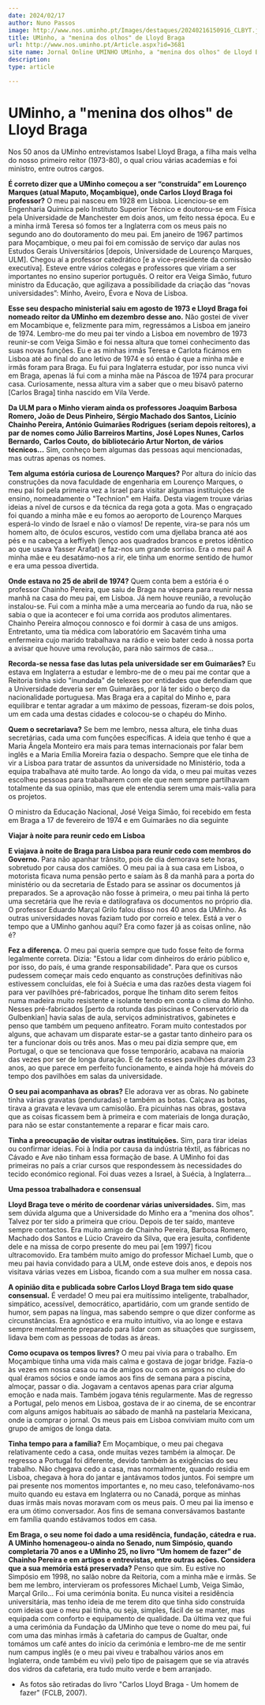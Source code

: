 ```yaml
---
date: 2024/02/17
author: Nuno Passos
image: http://www.nos.uminho.pt/Images/destaques/20240216150916_CLBYT.jpg
title: UMinho, a "menina dos olhos" de Lloyd Braga
url: http://www.nos.uminho.pt/Article.aspx?id=3681
site name: Jornal Online UMINHO UMinho, a "menina dos olhos" de Lloyd Braga
description: 
type: article

---
```

# UMinho, a "menina dos olhos" de Lloyd Braga




Nos 50 anos da UMinho entrevistamos Isabel Lloyd Braga, a filha mais velha do nosso primeiro reitor (1973-80), o qual criou várias academias e foi ministro, entre outros cargos.

**É correto dizer que a UMinho começou a ser “construída” em Lourenço Marques (atual Maputo, Moçambique), onde Carlos Lloyd Braga foi professor?** 
O meu pai nasceu em 1928 em Lisboa. Licenciou-se em Engenharia Química pelo Instituto Superior Técnico e doutorou-se em Física pela Universidade de Manchester em dois anos, um feito nessa época. Eu e a minha irmã Teresa só fomos ter a Inglaterra com os meus pais no segundo ano do doutoramento do meu pai. Em janeiro de 1967 partimos para Moçambique, o meu pai foi em comissão de serviço dar aulas nos Estudos Gerais Universitários [depois, Universidade de Lourenço Marques, ULM]. Chegou aí a professor catedrático [e a vice-presidente da comissão executiva]. Esteve entre vários colegas e professores que viriam a ser importantes no ensino superior português. O reitor era Veiga Simão, futuro ministro da Educação, que agilizava a possibilidade da criação das “novas universidades”: Minho, Aveiro, Évora e Nova de Lisboa.

**Esse seu despacho ministerial saiu em agosto de 1973 e Lloyd Braga foi nomeado reitor da UMinho em dezembro desse ano.** 
Não gostei de viver em Mocambique e, felizmente para mim, regressámos a Lisboa em janeiro de 1974. Lembro-me do meu pai ter vindo a Lisboa em novembro de 1973 reunir-se com Veiga Simão e foi nessa altura que tomei conhecimento das suas novas funções. Eu e as minhas irmãs Teresa e Carlota ficámos em Lisboa até ao final do ano letivo de 1974 e só então é que a minha mãe e irmãs foram para Braga. Eu fui para Inglaterra estudar, por isso nunca vivi em Braga, apenas lá fui com a minha mãe na Páscoa de 1974 para procurar casa. Curiosamente, nessa altura vim a saber que o meu bisavô paterno [Carlos Braga] tinha nascido em Vila Verde.

**Da ULM para o Minho vieram ainda os professores Joaquim Barbosa Romero, João de Deus Pinheiro, Sérgio Machado dos Santos, Licínio Chainho Pereira, António Guimarães Rodrigues (seriam depois reitores), a par de nomes como Júlio Barreiros Martins, José Lopes Nunes, Carlos Bernardo,** **Carlos Couto,** **do bibliotecário Artur Norton, de vários técnicos…** 
Sim, conheço bem algumas das pessoas aqui mencionadas, mas outras apenas os nomes.

**Tem alguma estória curiosa de Lourenço Marques?** 
Por altura do início das construções da nova faculdade de engenharia em Lourenço Marques, o meu pai foi pela primeira vez a Israel para visitar algumas instituições de ensino, nomeadamente o "Technion" em Haifa. Desta viagem trouxe várias ideias a nível de cursos e da técnica da rega gota a gota. Mas o engraçado foi quando a minha mãe e eu fomos ao aeroporto de Lourenço Marques esperá-lo vindo de Israel e não o víamos! De repente, vira-se para nós um homem alto, de óculos escuros, vestido com uma djellaba branca até aos pés e na cabeça a keffiyeh (lenço aos quadrados brancos e pretos idêntico ao que usava Yasser Arafat) e faz-nos um grande sorriso. Era o meu pai! A minha mãe e eu desatámo-nos a rir, ele tinha um enorme sentido de humor e era uma pessoa divertida.

**Onde estava no 25 de abril de 1974?** 
Quem conta bem a estória é o professor Chainho Pereira, que saiu de Braga na véspera para reunir nessa manhã na casa do meu pai, em Lisboa. Já nem houve reunião, a revolução instalou-se. Fui com a minha mãe a uma mercearia ao fundo da rua, não se sabia o que ia acontecer e foi uma corrida aos produtos alimentares. Chainho Pereira almoçou connosco e foi dormir à casa de uns amigos. Entretanto, uma tia médica com laboratório em Sacavém tinha uma enfermeira cujo marido trabalhava na rádio e veio bater cedo à nossa porta a avisar que houve uma revolução, para não sairmos de casa...

**Recorda-se nessa fase das lutas pela universidade ser em Guimarães?** 
Eu estava em Inglaterra a estudar e lembro-me de o meu pai me contar que a Reitoria tinha sido "inundada" de telexes por entidades que defendiam que a Universidade deveria ser em Guimarães, por lá ter sido o berço da nacionalidade portuguesa. Mas Braga era a capital do Minho e, para equilibrar e tentar agradar a um máximo de pessoas, fizeram-se dois polos, um em cada uma destas cidades e colocou-se o chapéu do Minho.

**Quem o secretariava?** 
Se bem me lembro, nessa altura, ele tinha duas secretárias, cada uma com funções específicas. A ideia que tenho é que a Maria Ângela Monteiro era mais para temas internacionais por falar bem inglês e a Maria Emília Moreira fazia o despacho. Sempre que ele tinha de vir a Lisboa para tratar de assuntos da universidade no Ministério, toda a equipa trabalhava até muito tarde. Ao longo da vida, o meu pai muitas vezes escolheu pessoas para trabalharem com ele que nem sempre partilhavam totalmente da sua opinião, mas que ele entendia serem uma mais-valia para os projetos.



O ministro da Educação Nacional, José Veiga Simão, foi recebido em festa em Braga a 17 de fevereiro de 1974 e em Guimarães no dia seguinte

**Viajar à noite para reunir cedo em Lisboa** 

**E viajava à noite de Braga para Lisboa para reunir cedo com membros do Governo.** 
Para não apanhar trânsito, pois de dia demorava sete horas, sobretudo por causa dos camiões. O meu pai ia à sua casa em Lisboa, o motorista ficava numa pensão perto e saíam às 8 da manhã para a porta do ministério ou da secretaria de Estado para se assinar os documentos já preparados. Se a aprovação não fosse à primeira, o meu pai tinha lá perto uma secretária que lhe revia e datilografava os documentos no próprio dia. O professor Eduardo Marçal Grilo falou disso nos 40 anos da UMinho. As outras universidades novas faziam tudo por correio e telex. Está a ver o tempo que a UMinho ganhou aqui? Era como fazer já as coisas online, não é?

**Fez a diferença.** 
O meu pai queria sempre que tudo fosse feito de forma legalmente correta. Dizia: "Estou a lidar com dinheiros do erário público e, por isso, do país, é uma grande responsabilidade". Para que os cursos pudessem começar mais cedo enquanto as construções definitivas não estivessem concluídas, ele foi à Suécia e uma das razões desta viagem foi para ver pavilhões pré-fabricados, porque lhe tinham dito serem feitos numa madeira muito resistente e isolante tendo em conta o clima do Minho. Nesses pré-fabricados [perto da rotunda das piscinas e Conservatório da Gulbenkian] havia salas de aula, serviços administrativos, gabinetes e penso que também um pequeno anfiteatro. Foram muito contestados por alguns, que achavam um disparate estar-se a gastar tanto dinheiro para os ter a funcionar dois ou três anos. Mas o meu pai dizia sempre que, em Portugal, o que se tencionava que fosse temporário, acabava na maioria das vezes por ser de longa duração. E de facto esses pavilhões duraram 23 anos, ao que parece em perfeito funcionamento, e ainda hoje há móveis do tempo dos pavilhões em salas da universidade.

**O seu pai acompanhava as obras?** 
Ele adorava ver as obras. No gabinete tinha várias gravatas (penduradas) e também as botas. Calçava as botas, tirava a gravata e levava um camisolão. Era picuinhas nas obras, gostava que as coisas ficassem bem à primeira e com materiais de longa duração, para não se estar constantemente a reparar e ficar mais caro.

**Tinha a preocupação de visitar outras instituições.** 
Sim, para tirar ideias ou confirmar ideias. Foi à Índia por causa da indústria têxtil, as fábricas no Cávado e Ave não tinham essa formação de base. A UMinho foi das primeiras no país a criar cursos que respondessem às necessidades do tecido económico regional. Foi duas vezes a Israel, à Suécia, à Inglaterra...


**Uma pessoa trabalhadora e consensual** 

**Lloyd Braga teve o mérito de coordenar várias universidades.** 
Sim, mas sem dúvida alguma que a Universidade do Minho era a “menina dos olhos”. Talvez por ter sido a primeira que criou. Depois de ter saído, manteve sempre contactos. Era muito amigo de Chainho Pereira, Barbosa Romero, Machado dos Santos e Lúcio Craveiro da Silva, que era jesuíta, confidente dele e na missa de corpo presente do meu pai [em 1997] ficou ultracomovido. Era também muito amigo do professor Michael Lumb, que o meu pai havia convidado para a ULM, onde esteve dois anos, e depois nos visitava várias vezes em Lisboa, ficando com a sua mulher em nossa casa.

**A opinião dita e publicada sobre Carlos Lloyd Braga tem sido quase consensual.** 
É verdade! O meu pai era muitíssimo inteligente, trabalhador, simpático, acessível, democrático, apartidário, com um grande sentido de humor, sem papas na língua, mas sabendo sempre o que dizer conforme as circunstâncias. Era agnóstico e era muito intuitivo, via ao longe e estava sempre mentalmente preparado para lidar com as situações que surgissem, lidava bem com as pessoas de todas as áreas.

**Como ocupava os tempos livres?** 
O meu pai vivia para o trabalho. Em Moçambique tinha uma vida mais calma e gostava de jogar bridge. Fazia-o às vezes em nossa casa ou na de amigos ou com os amigos no clube do qual éramos sócios e onde íamos aos fins de semana para a piscina, almoçar, passar o dia. Jogavam a centavos apenas para criar alguma emoção e nada mais. Também jogava ténis regularmente. Mas de regresso a Portugal, pelo menos em Lisboa, gostava de ir ao cinema, de se encontrar com alguns amigos habituais ao sábado de manhã na pastelaria Mexicana, onde ia comprar o jornal. Os meus pais em Lisboa conviviam muito com um grupo de amigos de longa data.

**Tinha tempo para a família?** 
Em Moçambique, o meu pai chegava relativamente cedo a casa, onde muitas vezes também ia almoçar. De regresso a Portugal foi diferente, devido também às exigências do seu trabalho. Não chegava cedo a casa, mas normalmente, quando residia em Lisboa, chegava à hora do jantar e jantávamos todos juntos. Foi sempre um pai presente nos momentos importantes e, no meu caso, telefonávamo-nos muito quando eu estava em Inglaterra ou no Canadá, porque as minhas duas irmãs mais novas moravam com os meus pais. O meu pai lia imenso e era um ótimo conversador. Aos fins de semana conversávamos bastante em família quando estávamos todos em casa.

**Em Braga, o seu nome foi dado a uma residência, fundação, cátedra e rua. A UMinho homenageou-o ainda no Senado, num Simpósio, quando completaria 70 anos e a UMinho 25, no livro “Um homem de fazer” de Chainho Pereira e em artigos e entrevistas, entre outras ações. Considera que a sua memória está preservada?** 
Penso que sim. Eu estive no Simpósio em 1998, no salão nobre da Reitoria, com a minha mãe e irmãs. Se bem me lembro, intervieram os professores Michael Lumb, Veiga Simão, Marçal Grilo... Foi uma cerimónia bonita. Eu nunca visitei a residência universitária, mas tenho ideia de me terem dito que tinha sido construída com ideias que o meu pai tinha, ou seja, simples, fácil de se manter, mas equipada com conforto e equipamento de qualidade. Da última vez que fui a uma cerimónia da Fundação da UMinho que teve o nome do meu pai, fui com uma das minhas irmãs à cafetaria do campus de Gualtar, onde tomámos um café antes do início da cerimónia e lembro-me de me sentir num campus inglês (e o meu pai viveu e trabalhou vários anos em Inglaterra, onde também eu vivi) pelo tipo de paisagem que se via através dos vidros da cafetaria, era tudo muito verde e bem arranjado.

* As fotos são retiradas do livro "Carlos Lloyd Braga - Um homem de fazer" (FCLB, 2007).
